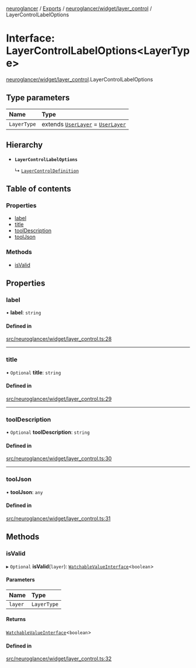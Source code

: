 [neuroglancer](../README.md) / [Exports](../modules.md) / [neuroglancer/widget/layer\_control](../modules/neuroglancer_widget_layer_control.md) / LayerControlLabelOptions

# Interface: LayerControlLabelOptions<LayerType\>

[neuroglancer/widget/layer_control](../modules/neuroglancer_widget_layer_control.md).LayerControlLabelOptions

## Type parameters

| Name | Type |
| :------ | :------ |
| `LayerType` | extends [`UserLayer`](../classes/neuroglancer_layer.UserLayer.md) = [`UserLayer`](../classes/neuroglancer_layer.UserLayer.md) |

## Hierarchy

- **`LayerControlLabelOptions`**

  ↳ [`LayerControlDefinition`](neuroglancer_widget_layer_control.LayerControlDefinition.md)

## Table of contents

### Properties

- [label](neuroglancer_widget_layer_control.LayerControlLabelOptions.md#label)
- [title](neuroglancer_widget_layer_control.LayerControlLabelOptions.md#title)
- [toolDescription](neuroglancer_widget_layer_control.LayerControlLabelOptions.md#tooldescription)
- [toolJson](neuroglancer_widget_layer_control.LayerControlLabelOptions.md#tooljson)

### Methods

- [isValid](neuroglancer_widget_layer_control.LayerControlLabelOptions.md#isvalid)

## Properties

### label

• **label**: `string`

#### Defined in

[src/neuroglancer/widget/layer_control.ts:28](https://github.com/ActiveBrainAtlas2/neuroglancer/blob/034b457d/src/neuroglancer/widget/layer_control.ts#L28)

___

### title

• `Optional` **title**: `string`

#### Defined in

[src/neuroglancer/widget/layer_control.ts:29](https://github.com/ActiveBrainAtlas2/neuroglancer/blob/034b457d/src/neuroglancer/widget/layer_control.ts#L29)

___

### toolDescription

• `Optional` **toolDescription**: `string`

#### Defined in

[src/neuroglancer/widget/layer_control.ts:30](https://github.com/ActiveBrainAtlas2/neuroglancer/blob/034b457d/src/neuroglancer/widget/layer_control.ts#L30)

___

### toolJson

• **toolJson**: `any`

#### Defined in

[src/neuroglancer/widget/layer_control.ts:31](https://github.com/ActiveBrainAtlas2/neuroglancer/blob/034b457d/src/neuroglancer/widget/layer_control.ts#L31)

## Methods

### isValid

▸ `Optional` **isValid**(`layer`): [`WatchableValueInterface`](neuroglancer_trackable_value.WatchableValueInterface.md)<`boolean`\>

#### Parameters

| Name | Type |
| :------ | :------ |
| `layer` | `LayerType` |

#### Returns

[`WatchableValueInterface`](neuroglancer_trackable_value.WatchableValueInterface.md)<`boolean`\>

#### Defined in

[src/neuroglancer/widget/layer_control.ts:32](https://github.com/ActiveBrainAtlas2/neuroglancer/blob/034b457d/src/neuroglancer/widget/layer_control.ts#L32)
